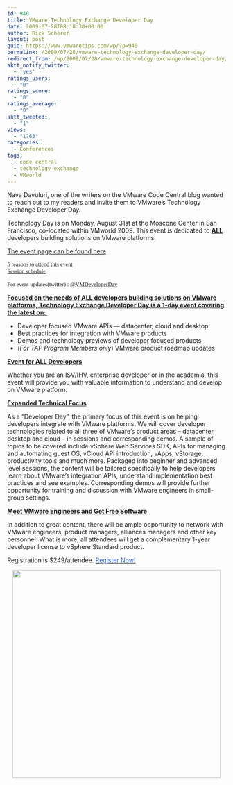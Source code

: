```yaml
---
id: 940
title: VMware Technology Exchange Developer Day
date: 2009-07-28T08:10:30+00:00
author: Rick Scherer
layout: post
guid: https://www.vmwaretips.com/wp/?p=940
permalink: /2009/07/28/vmware-technology-exchange-developer-day/
redirect_from: /wp/2009/07/28/vmware-technology-exchange-developer-day/
aktt_notify_twitter:
  - 'yes'
ratings_users:
  - "0"
ratings_score:
  - "0"
ratings_average:
  - "0"
aktt_tweeted:
  - "1"
views:
  - "1763"
categories:
  - Conferences
tags:
  - code central
  - technology exchange
  - VMworld
---
```

Nava Davuluri, one of the writers on the VMware Code Central blog wanted to reach out to my readers and invite them to VMware&#8217;s Technology Exchange Developer Day.

Technology Day is on Monday, August 31st at the Moscone Center in San Francisco, co-located within VMworld 2009. This event is dedicated to **<span style="text-decoration: underline;">ALL</span>** developers building solutions on VMware platforms.

<a href="http://communities.vmware.com/community/developer/techexchange" target="_blank">The event page can be found here</a>
  
<span style="font-family: Calibri; font-size: small;"><a href="http://blogs.vmware.com/developer/2009/07/5-reasons-to-attend-technology-exchange-developer-day.html" target="_blank">5 reasons to attend this event</a><br /> </span><span style="font-family: Calibri; font-size: small;"><a href="http://blogs.vmware.com/developer/2009/07/vmware-technology-exchange-developer-day-sessions-schedule.html" target="_blank">Session schedule</a></span>
  
<span style="font-family: Calibri; font-size: small;">For event updates(twitter) : <a href="http://twitter.com/VMDeveloperDay" target="_blank">@VMDeveloperDay</a></span>



**<span style="text-decoration: underline;">Focused on the needs of ALL developers building solutions on VMware platforms, Technology Exchange Developer Day is a 1-day event covering the latest on: </span>**

<ul class="actions">
  <li>
    Developer focused VMware APIs &#8212; datacenter, cloud and desktop
  </li>
  <li>
    Best practices for integration with VMware products
  </li>
  <li>
    Demos and technology previews of developer focused products
  </li>
  <li>
    (<em>For TAP Program Members only</em>) VMware product roadmap updates
  </li>
</ul>

**<span style="text-decoration: underline;">Event for ALL Developers</span>**

Whether you are an ISV/IHV, enterprise developer or in the academia, this event will provide you with valuable information to understand and develop on VMware platform.

**<span style="text-decoration: underline;">Expanded Technical Focus</span>**

As a &#8220;Developer Day&#8221;, the primary focus of this event is on helping developers integrate with VMware platforms. We will cover developer technologies related to all three of VMware&#8217;s product areas – datacenter, desktop and cloud – in sessions and corresponding demos. A sample of topics to be covered include vSphere Web Services SDK, APIs for managing and automating guest OS, vCloud API introduction, vApps, vStorage, productivity tools and much more. Packaged into beginner and advanced level sessions, the content will be tailored specifically to help developers learn about VMware&#8217;s integration APIs, understand implementation best practices and see examples. Corresponding demos will provide further opportunity for training and discussion with VMware engineers in small-group settings.

**<span style="text-decoration: underline;">Meet VMware Engineers and Get Free Software</span>**

In addition to great content, there will be ample opportunity to network with VMware engineers, product managers, alliances managers and other key personnel. What is more, all attendees will get a complementary 1-year developer license to vSphere Standard product.

Registration is $249/attendee. <a href="/community/developer/techexchange/register" target="_blank"><span style="color: #3366cc;">Register Now!</span></a>

<p style="TEXT-ALIGN: center">
  <a href="https://www.vmwaretips.com/community/developer/techexchange/register" target="_blank"><img class="aligncenter" src="http://communities.vmware.com/static/community/images/te-cta-image.jpg" alt="" width="480" /></a>
</p>